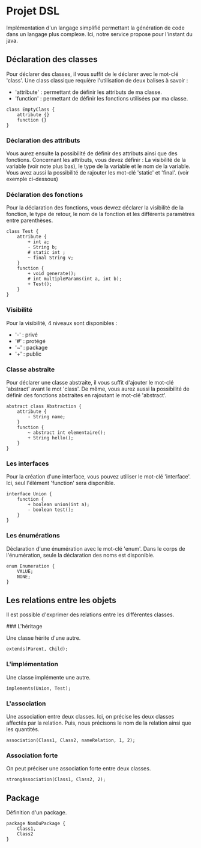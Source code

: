 # Projet DSL 

Implémentation d'un langage simplifié permettant la génération de code dans un langage plus complexe. Ici, notre service propose pour l'instant du java.


## Déclaration des classes

Pour déclarer des classes, il vous suffit de le déclarer avec le mot-clé 'class'.
Une class classique requière l'utilisation de deux balises à savoir :
- 'attribute' : permettant de définir les attributs de ma classe.
- 'function' : permettant de définir les fonctions utilisées par ma classe.


```
class EmptyClass {
	attribute {}
	function {}
}
```

### Déclaration des attributs

Vous aurez ensuite la possibilité de définir des attributs ainsi que des fonctions.
Concernant les attributs, vous devez définir :
La visibilité de la variable (voir note plus bas), le type de la variable et le nom de la variable.
Vous avez aussi la possibilité de rajouter les mot-clé 'static' et 'final'.
(voir exemple ci-dessous)

### Déclaration des fonctions

Pour la déclaration des fonctions, vous devrez déclarer la visibilité de la fonction, le type de retour, le nom de la fonction et les différents paramètres entre parenthèses.

```
class Test {
	attribute {
		+ int a;
		- String b;
		# static int ;
		~ final String v;
	}
	function {
		+ void generate();
		# int multipleParams(int a, int b);
		+ Test();
	}
}
```


### Visibilité

Pour la visibilité, 4 niveaux sont disponibles :
- '-' : privé
- '#' : protégé
- '~' : package
- '+' : public

### Classe abstraite

Pour déclarer une classe abstraite, il vous suffit d'ajouter le mot-clé 'abstract' avant le mot 'class'. De même, vous aurez aussi la possibilité de définir des fonctions abstraites en rajoutant le mot-clé 'abstract'.

```
abstract class Abstraction {
	attribute {
		- String name;
	}
	function {
		~ abstract int elementaire();
		+ String hello();
	}
}
```

### Les interfaces

Pour la création d'une interface, vous pouvez utiliser le mot-clé 'interface'.
Ici, seul l'élément 'function' sera disponible.

```
interface Union {
	function {
		+ boolean union(int a);
		- boolean test();
	}
}
```

### Les énumérations

Déclaration d'une énumération avec le mot-clé 'enum'. Dans le corps de l'énumération, seule la déclaration des noms est disponible.

```
enum Enumeration {
	VALUE;
	NONE;
}
```


## Les relations entre les objets

Il est possible d'exprimer des relations entre les différentes classes.


### L'héritage

Une classe hérite d'une autre.

```
extends(Parent, Child);
```

### L'implémentation 

Une classe implémente une autre.

```
implements(Union, Test);
```

### L'association 

Une association entre deux classes. Ici, on précise les deux classes affectés par la relation. Puis, nous précisons le nom de la relation ainsi que les quantités.

```
association(Class1, Class2, nameRelation, 1, 2);
```


### Association forte

On peut préciser une association forte entre deux classes.

```
strongAssociation(Class1, Class2, 2);
```


## Package
Définition d'un package.

```
package NomDuPackage {
	Class1,
	Class2
}
```



